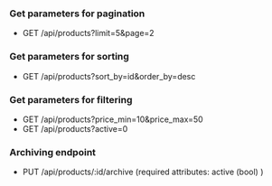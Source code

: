 ### Get parameters for pagination

- GET /api/products?limit=5&page=2

### Get parameters for sorting

- GET /api/products?sort_by=id&order_by=desc

### Get parameters for filtering

- GET /api/products?price_min=10&price_max=50
- GET /api/products?active=0

### Archiving endpoint

- PUT /api/products/:id/archive (required attributes: active (bool) )
